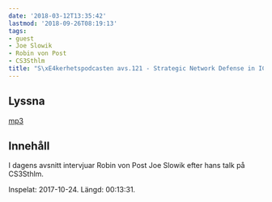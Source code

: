 ```yaml
---
date: '2018-03-12T13:35:42'
lastmod: '2018-09-26T08:19:13'
tags:
- guest
- Joe Slowik
- Robin von Post
- CS3Sthlm
title: "S\xE4kerhetspodcasten avs.121 - Strategic Network Defense in ICS med Joe Slowik"
---
```

## Lyssna

[mp3](http://traffic.libsyn.com/sakerhetspodcasten/RVPintro_-_cs3sthlm_Joe_Slowik_Strategic_Network_Defense_in_ICS_Environments_mixdown.mp3)

## Innehåll

I dagens avsnitt intervjuar Robin von Post Joe Slowik efter hans talk på CS3Sthlm.

Inspelat: 2017-10-24. Längd: 00:13:31.
